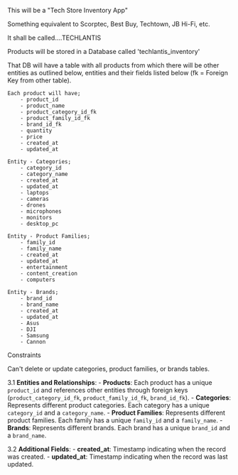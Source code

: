 This will be a "Tech Store Inventory App"

Something equivalent to Scorptec, Best Buy, Techtown, JB Hi-Fi, etc.

It shall be called....TECHLANTIS

Products will be stored in a Database called 'techlantis_inventory' 

That DB will have a table with all products from which there will be other entities as outlined below, entities and their fields listed below (fk = Foreign Key from other table).

    
    Each product will have;
        - product_id
        - product_name
        - product_category_id_fk
        - product_family_id_fk
        - brand_id_fk
        - quantity
        - price
        - created_at
        - updated_at

    Entity - Categories;
        - category_id
        - category_name
        - created_at
        - updated_at
        - laptops
        - cameras
        - drones
        - microphones
        - monitors
        - desktop_pc

    Entity - Product Families;
        - family_id
        - family_name
        - created_at
        - updated_at
        - entertainment
        - content_creation
        - computers

    Entity - Brands;
        - brand_id
        - brand_name
        - created_at
        - updated_at
        - Asus
        - DJI
        - Samsung
        - Cannon

Constraints

Can't delete or update categories, product families, or brands tables.

3.1 **Entities and Relationships**:
    - **Products**: Each product has a unique `product_id` and references other entities through foreign keys (`product_category_id_fk`, `product_family_id_fk`, `brand_id_fk`).
    - **Categories**: Represents different product categories. Each category has a unique `category_id` and a `category_name`.
    - **Product Families**: Represents different product families. Each family has a unique `family_id` and a `family_name`.
    - **Brands**: Represents different brands. Each brand has a unique `brand_id` and a `brand_name`.

3.2 **Additional Fields**:
    - **created_at**: Timestamp indicating when the record was created.
    - **updated_at**: Timestamp indicating when the record was last updated.
